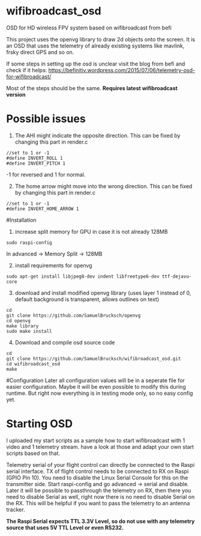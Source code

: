 # wifibroadcast_osd
OSD for HD wireless FPV system based on wifibroadcast from befi

This project uses the openvg library to draw 2d objects onto the screen. It is an OSD that uses the telemetry of already existing systems like mavlink, frsky direct GPS and so on.

If some steps in setting up the osd is unclear visit the blog from befi and check if it helps:
https://befinitiv.wordpress.com/2015/07/06/telemetry-osd-for-wifibroadcast/

Most of the steps should be the same. **Requires latest wifibroadcast version**

# Possible issues
1) The AHI might indicate the opposite direction. This can be fixed by changing this part in render.c
```
//set to 1 or -1
#define INVERT_ROLL 1
#define INVERT_PITCH 1
```
-1 for reversed and 1 for normal.

2) The home arrow might move into the wrong direction. This can be fixed by changing this part in render.c
```
//set to 1 or -1
#define INVERT_HOME_ARROW 1
```

#Installation
1) increase split memory for GPU in case it is not already 128MB

```
sudo raspi-config
```
In advanced -> Memory Split -> 128MB


2) install requirements for openvg
```
sudo apt-get install libjpeg8-dev indent libfreetype6-dev ttf-dejavu-core
```

3) download and install modified openvg library (uses layer 1 instead of 0, default background is transparent, allows outlines on text)
```
cd
git clone https://github.com/SamuelBrucksch/openvg
cd openvg
make library
sudo make install
```

4) Download and compile osd source code
```
cd
git clone https://github.com/SamuelBrucksch/wifibroadcast_osd.git
cd wifibroadcast_osd
make
```

#Configuration
Later all configuration values will be in a seperate file for easier configuration. Maybe it will be even possible to modify this during runtime. But right now everything is in testing mode only, so no easy config yet.

# Starting OSD
I uploaded my start scripts as a sample how to start wifibroadcast with 1 video and 1 telemetry stream. have a look at those and adapt your own start scripts based on that.

Telemetry serial of your flight control can directly be connected to the Raspi serial interface. TX of flight control needs to be connected to RX on Raspi (GPIO Pin 10). You need to disable the Linux Serial Console for this on the transmitter side. Start raspi-config and go advanced -> serial and disable. Later it will be possible to passthrough the telemetry on RX, then there you need to disable Serial as well, right now there is no need to disable Serial on the RX. This will be helpful if you want to pass the telemetry to an antenna tracker.

**The Raspi Serial expects TTL 3.3V Level, so do not use with any telemetry source that uses 5V TTL Level or even RS232.**
